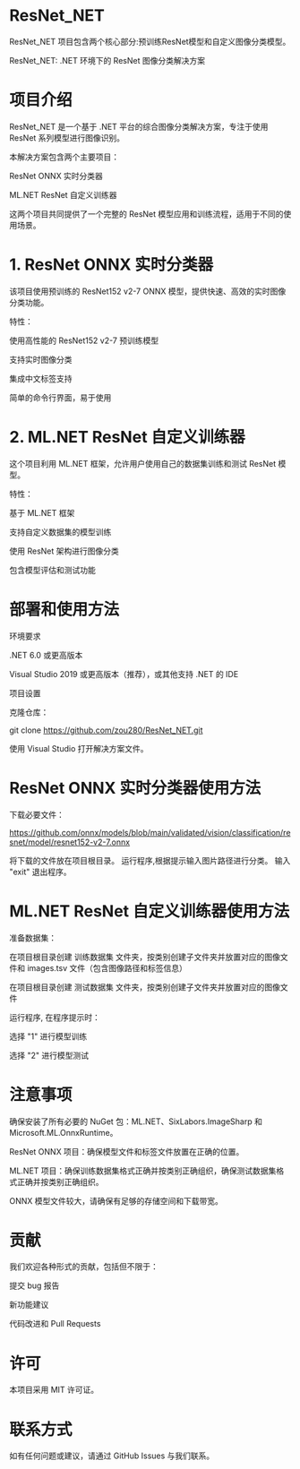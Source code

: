 # ResNet_NET
ResNet_NET 项目包含两个核心部分:预训练ResNet模型和自定义图像分类模型。

ResNet_NET: .NET 环境下的 ResNet 图像分类解决方案


# 项目介绍

ResNet_NET 是一个基于 .NET 平台的综合图像分类解决方案，专注于使用 ResNet 系列模型进行图像识别。


本解决方案包含两个主要项目：

ResNet ONNX 实时分类器

ML.NET ResNet 自定义训练器


这两个项目共同提供了一个完整的 ResNet 模型应用和训练流程，适用于不同的使用场景。

# 1. ResNet ONNX 实时分类器
该项目使用预训练的 ResNet152 v2-7 ONNX 模型，提供快速、高效的实时图像分类功能。

特性：

使用高性能的 ResNet152 v2-7 预训练模型

支持实时图像分类

集成中文标签支持

简单的命令行界面，易于使用

# 2. ML.NET ResNet 自定义训练器
这个项目利用 ML.NET 框架，允许用户使用自己的数据集训练和测试 ResNet 模型。

特性：

基于 ML.NET 框架

支持自定义数据集的模型训练

使用 ResNet 架构进行图像分类

包含模型评估和测试功能

# 部署和使用方法

环境要求

.NET 6.0 或更高版本

Visual Studio 2019 或更高版本（推荐），或其他支持 .NET 的 IDE

项目设置

克隆仓库：

git clone https://github.com/zou280/ResNet_NET.git

使用 Visual Studio 打开解决方案文件。

# ResNet ONNX 实时分类器使用方法

下载必要文件：

https://github.com/onnx/models/blob/main/validated/vision/classification/resnet/model/resnet152-v2-7.onnx


将下载的文件放在项目根目录。
运行程序,根据提示输入图片路径进行分类。
输入 "exit" 退出程序。


# ML.NET ResNet 自定义训练器使用方法

准备数据集：

在项目根目录创建 训练数据集 文件夹，按类别创建子文件夹并放置对应的图像文件和 images.tsv 文件（包含图像路径和标签信息）

在项目根目录创建 测试数据集 文件夹，按类别创建子文件夹并放置对应的图像文件

运行程序,
在程序提示时：

选择 "1" 进行模型训练

选择 "2" 进行模型测试



# 注意事项


确保安装了所有必要的 NuGet 包：ML.NET、SixLabors.ImageSharp 和 Microsoft.ML.OnnxRuntime。

ResNet ONNX 项目：确保模型文件和标签文件放置在正确的位置。

ML.NET 项目：确保训练数据集格式正确并按类别正确组织，确保测试数据集格式正确并按类别正确组织。

ONNX 模型文件较大，请确保有足够的存储空间和下载带宽。



# 贡献

我们欢迎各种形式的贡献，包括但不限于：

提交 bug 报告

新功能建议

代码改进和 Pull Requests

# 许可

本项目采用 MIT 许可证。


# 联系方式

如有任何问题或建议，请通过 GitHub Issues 与我们联系。
